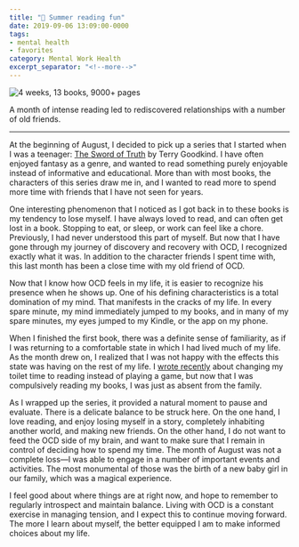 ```yaml
---
title: "💮 Summer reading fun"
date: 2019-09-06 13:09:00-0000
tags:
- mental health
- favorites
category: Mental Work Health
excerpt_separator: "<!--more-->"
---
```


<img src="https://www.bennorris.blog/uploads/2019/4ee82c481a.jpg" alt="4 weeks, 13 books, 9000+ pages" />

A month of intense reading led to rediscovered relationships with a number of old friends.

<!--more-->

***

At the beginning of August, I decided to pick up a series that I started when I was a teenager: [The Sword of Truth](https://en.wikipedia.org/wiki/The_Sword_of_Truth) by Terry Goodkind. I have often enjoyed fantasy as a genre, and wanted to read something purely enjoyable instead of informative and educational. More than with most books, the characters of this series draw me in, and I wanted to read more to spend more time with friends that I have not seen for years.

One interesting phenomenon that I noticed as I got back in to these books is my tendency to lose myself. I have always loved to read, and can often get lost in a book. Stopping to eat, or sleep, or work can feel like a chore. Previously, I had never understood this part of myself. But now that I have gone through my journey of discovery and recovery with OCD, I recognized exactly what it was. In addition to the character friends I spent time with, this last month has been a close time with my old friend of OCD.

Now that I know how OCD feels in my life, it is easier to recognize his presence when he shows up. One of his defining characteristics is a total domination of my mind. That manifests in the cracks of my life. In every spare minute, my mind immediately jumped to my books, and in many of my spare minutes, my eyes jumped to my Kindle, or the app on my phone.

When I finished the first book, there was a definite sense of familiarity, as if I was returning to a comfortable state in which I had lived much of my life. As the month drew on, I realized that I was not happy with the effects this state was having on the rest of my life. I [wrote recently](https://www.bennorris.org/2019/07/30/toilet-reading.html) about changing my toilet time to reading instead of playing a game, but now that I was compulsively reading my books, I was just as absent from the family.

As I wrapped up the series, it provided a natural moment to pause and evaluate. There is a delicate balance to be struck here. On the one hand, I love reading, and enjoy losing myself in a story, completely inhabiting another world, and making new friends. On the other hand, I do not want to feed the OCD side of my brain, and want to make sure that I remain in control of deciding how to spend my time. The month of August was not a complete loss—I was able to engage in a number of important events and activities. The most monumental of those was the birth of a new baby girl in our family, which was a magical experience.

I feel good about where things are at right now, and hope to remember to regularly introspect and maintain balance. Living with OCD is a constant exercise in managing tension, and I expect this to continue moving forward. The more I learn about myself, the better equipped I am to make informed choices about my life.
